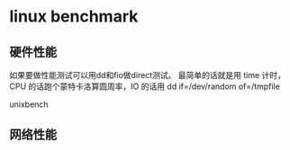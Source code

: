 # linux benchmark

## 硬件性能
如果要做性能测试可以用dd和fio做direct测试。
最简单的话就是用 time 计时，CPU 的话跑个蒙特卡洛算圆周率，IO 的话用 dd if=/dev/random of=/tmpfile

unixbench


## 网络性能
